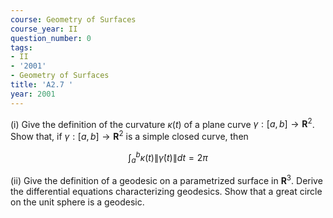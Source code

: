 ```yaml
---
course: Geometry of Surfaces
course_year: II
question_number: 0
tags:
- II
- '2001'
- Geometry of Surfaces
title: 'A2.7 '
year: 2001
---
```



(i) Give the definition of the curvature $\kappa(t)$ of a plane curve $\gamma:[a, b] \longrightarrow \mathbf{R}^{2}$. Show that, if $\gamma:[a, b] \longrightarrow \mathbf{R}^{2}$ is a simple closed curve, then

$$\int_{a}^{b} \kappa(t)\|\dot{\gamma}(t)\| d t=2 \pi$$

(ii) Give the definition of a geodesic on a parametrized surface in $\mathbf{R}^{3}$. Derive the differential equations characterizing geodesics. Show that a great circle on the unit sphere is a geodesic.